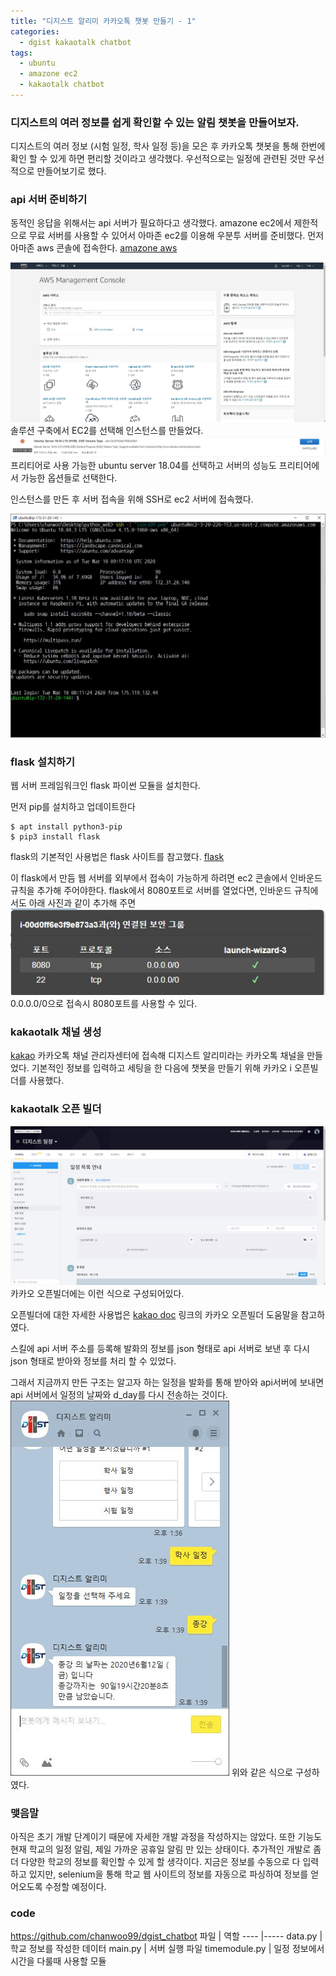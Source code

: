 ```yaml
---
title: "디지스트 알리미 카카오톡 챗봇 만들기 - 1"
categories:
  - dgist kakaotalk chatbot
tags:
  - ubuntu
  - amazone ec2
  - kakaotalk chatbot
---
```

### 디지스트의 여러 정보를 쉽게 확인할 수 있는 알림 챗봇을 만들어보자.
디지스트의 여러 정보 (시험 일정, 학사 일정 등)을 모은 후 카카오톡 챗봇을 통해 한번에 확인 할 수 있게 하면 편리할 것이라고 생각했다.
우선적으로는 일정에 관련된 것만 우선적으로 만들어보기로 했다.

### api 서버 준비하기
동적인 응답을 위해서는 api 서버가 필요하다고 생각했다. amazone ec2에서 제한적으로 무료 서버를 사용할 수 있어서 아마존 ec2를 이용해 우분투 서버를 준비했다.
먼저 아마존 aws 콘솔에 접속한다.
[amazone aws](https://ap-northeast-2.console.aws.amazon.com/console/home?region=ap-northeast-2)

![1](https://github.com/chanwoo99/board/blob/master/_posts/2020-03-12-1/1.JPG?raw=true)
솔루션 구축에서 EC2를 선택해 인스턴스를 만들었다.
![1](https://github.com/chanwoo99/board/blob/master/_posts/2020-03-12-1/2.JPG?raw=true)
프리티어로 사용 가능한 ubuntu server 18.04를 선택하고 서버의 성능도 프리티어에서 가능한 옵션들로 선택한다.

인스턴스를 만든 후 서버 접속을 위해 SSH로 ec2 서버에 접속했다.

![1](https://github.com/chanwoo99/board/blob/master/_posts/2020-03-10-1/1.JPG?raw=true)

### flask 설치하기
웹 서버 프레임워크인 flask 파이썬 모듈을 설치한다.

먼저 pip를 설치하고 업데이트한다
```
$ apt install python3-pip
$ pip3 install flask
```
flask의 기본적인 사용법은 flask 사이트를 참고했다.
[flask](https://palletsprojects.com/p/flask/)

이 flask에서 만듬 웹 서버를 외부에서 접속이 가능하게 하려면 ec2 콘솔에서 인바운드 규칙을 추가해 주어야한다.
flask에서 8080포트로 서버를 열었다면, 인바운드 규칙에서도 아래 사진과 같이 추가해 주면
![1](https://github.com/chanwoo99/board/blob/master/_posts/2020-03-12-1/5.JPG?raw=true)
0.0.0.0/0으로 접속시 8080포트를 사용할 수 있다.

### kakaotalk 채널 생성
[kakao](https://center-pf.kakao.com)
카카오톡 채널 관리자센터에 접속해 디지스트 알리미라는 카카오톡 채널을 만들었다.
기본적인 정보를 입력하고 세팅을 한 다음에 챗봇을 만들기 위해 카카오 i 오픈빌더를 사용했다.

### kakaotalk 오픈 빌더
![1](https://github.com/chanwoo99/board/blob/master/_posts/2020-03-12-1/3.JPG?raw=true)
카카오 오픈빌더에는 이런 식으로 구성되어있다.

오픈빌더에 대한 자세한 사용법은
[kakao doc](https://i.kakao.com/docs/getting-started-overview#%EC%98%A4%ED%94%88%EB%B9%8C%EB%8D%94-%EC%86%8C%EA%B0%9C)
링크의 카카오 오픈빌더 도움말을 참고하였다.

스킬에 api 서버 주소를 등록해 발화의 정보를 json 형태로 api 서버로 보낸 후 다시 json 형태로 받아와 정보를 처리 할 수 있었다.

그래서 지금까지 만든 구조는 알고자 하는 일정을 발화를 통해 받아와 api서버에 보내면 api 서버에서 일정의 날짜와 d_day를 다시 전송하는 것이다.
![1](https://github.com/chanwoo99/board/blob/master/_posts/2020-03-12-1/4.JPG?raw=true)
위와 같은 식으로 구성하였다.

### 맺음말
아직은 초기 개발 단계이기 때문에 자세한 개발 과정을 작성하지는 않았다.
또한 기능도 현재 학교의 일정 알림, 제일 가까운 공휴일 알림 만 있는 상태이다.
추가적인 개발로 좀 더 다양한 학교의 정보를 확인할 수 있게 할 생각이다.
지금은 정보를 수동으로 다 입력하고 있지만, selenium을 통해 학교 웹 사이트의 정보를 자동으로 파싱하여 정보를 얻어오도록 수정할 예정이다.

### code
https://github.com/chanwoo99/dgist_chatbot
파일 | 역할
---- |-----
data.py | 학교 정보를 작성한 데이터
main.py | 서버 실행 파일
timemodule.py | 일정 정보에서 시간을 다룰때 사용할 모듈

